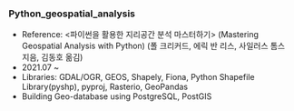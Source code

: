 ### Python_geospatial_analysis
* Reference: <파이썬을 활용한 지리공간 분석 마스터하기> (Mastering Geospatial Analysis with Python) (폴 크리커드, 에릭 반 리스, 사일러스 톰스 지음, 김동호 옮김)
* 2021.07 ~ 
* Libraries: GDAL/OGR, GEOS, Shapely, Fiona, Python Shapefile Library(pyshp), pyproj, Rasterio, GeoPandas
* Building Geo-database using PostgreSQL, PostGIS